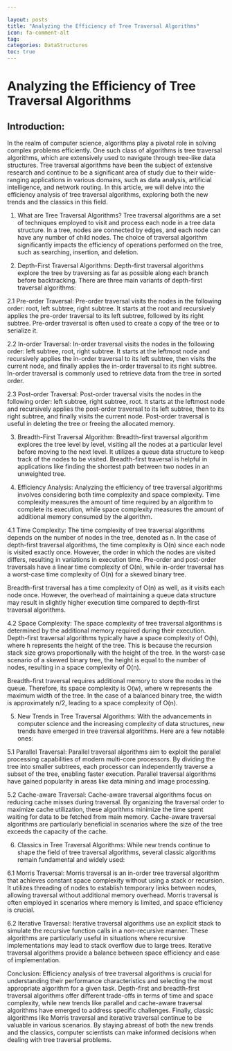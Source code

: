 ```yaml
---

layout: posts
title: "Analyzing the Efficiency of Tree Traversal Algorithms"
icon: fa-comment-alt
tag:      
categories: DataStructures
toc: true
---
```




# Analyzing the Efficiency of Tree Traversal Algorithms

## Introduction:
In the realm of computer science, algorithms play a pivotal role in solving complex problems efficiently. One such class of algorithms is tree traversal algorithms, which are extensively used to navigate through tree-like data structures. Tree traversal algorithms have been the subject of extensive research and continue to be a significant area of study due to their wide-ranging applications in various domains, such as data analysis, artificial intelligence, and network routing. In this article, we will delve into the efficiency analysis of tree traversal algorithms, exploring both the new trends and the classics in this field.

1. What are Tree Traversal Algorithms?
Tree traversal algorithms are a set of techniques employed to visit and process each node in a tree data structure. In a tree, nodes are connected by edges, and each node can have any number of child nodes. The choice of traversal algorithm significantly impacts the efficiency of operations performed on the tree, such as searching, insertion, and deletion.

2. Depth-First Traversal Algorithms:
Depth-first traversal algorithms explore the tree by traversing as far as possible along each branch before backtracking. There are three main variants of depth-first traversal algorithms:

2.1 Pre-order Traversal:
Pre-order traversal visits the nodes in the following order: root, left subtree, right subtree. It starts at the root and recursively applies the pre-order traversal to its left subtree, followed by its right subtree. Pre-order traversal is often used to create a copy of the tree or to serialize it.

2.2 In-order Traversal:
In-order traversal visits the nodes in the following order: left subtree, root, right subtree. It starts at the leftmost node and recursively applies the in-order traversal to its left subtree, then visits the current node, and finally applies the in-order traversal to its right subtree. In-order traversal is commonly used to retrieve data from the tree in sorted order.

2.3 Post-order Traversal:
Post-order traversal visits the nodes in the following order: left subtree, right subtree, root. It starts at the leftmost node and recursively applies the post-order traversal to its left subtree, then to its right subtree, and finally visits the current node. Post-order traversal is useful in deleting the tree or freeing the allocated memory.

3. Breadth-First Traversal Algorithm:
Breadth-first traversal algorithm explores the tree level by level, visiting all the nodes at a particular level before moving to the next level. It utilizes a queue data structure to keep track of the nodes to be visited. Breadth-first traversal is helpful in applications like finding the shortest path between two nodes in an unweighted tree.

4. Efficiency Analysis:
Analyzing the efficiency of tree traversal algorithms involves considering both time complexity and space complexity. Time complexity measures the amount of time required by an algorithm to complete its execution, while space complexity measures the amount of additional memory consumed by the algorithm.

4.1 Time Complexity:
The time complexity of tree traversal algorithms depends on the number of nodes in the tree, denoted as n. In the case of depth-first traversal algorithms, the time complexity is O(n) since each node is visited exactly once. However, the order in which the nodes are visited differs, resulting in variations in execution time. Pre-order and post-order traversals have a linear time complexity of O(n), while in-order traversal has a worst-case time complexity of O(n) for a skewed binary tree.

Breadth-first traversal has a time complexity of O(n) as well, as it visits each node once. However, the overhead of maintaining a queue data structure may result in slightly higher execution time compared to depth-first traversal algorithms.

4.2 Space Complexity:
The space complexity of tree traversal algorithms is determined by the additional memory required during their execution. Depth-first traversal algorithms typically have a space complexity of O(h), where h represents the height of the tree. This is because the recursion stack size grows proportionally with the height of the tree. In the worst-case scenario of a skewed binary tree, the height is equal to the number of nodes, resulting in a space complexity of O(n).

Breadth-first traversal requires additional memory to store the nodes in the queue. Therefore, its space complexity is O(w), where w represents the maximum width of the tree. In the case of a balanced binary tree, the width is approximately n/2, leading to a space complexity of O(n).

5. New Trends in Tree Traversal Algorithms:
With the advancements in computer science and the increasing complexity of data structures, new trends have emerged in tree traversal algorithms. Here are a few notable ones:

5.1 Parallel Traversal:
Parallel traversal algorithms aim to exploit the parallel processing capabilities of modern multi-core processors. By dividing the tree into smaller subtrees, each processor can independently traverse a subset of the tree, enabling faster execution. Parallel traversal algorithms have gained popularity in areas like data mining and image processing.

5.2 Cache-aware Traversal:
Cache-aware traversal algorithms focus on reducing cache misses during traversal. By organizing the traversal order to maximize cache utilization, these algorithms minimize the time spent waiting for data to be fetched from main memory. Cache-aware traversal algorithms are particularly beneficial in scenarios where the size of the tree exceeds the capacity of the cache.

6. Classics in Tree Traversal Algorithms:
While new trends continue to shape the field of tree traversal algorithms, several classic algorithms remain fundamental and widely used:

6.1 Morris Traversal:
Morris traversal is an in-order tree traversal algorithm that achieves constant space complexity without using a stack or recursion. It utilizes threading of nodes to establish temporary links between nodes, allowing traversal without additional memory overhead. Morris traversal is often employed in scenarios where memory is limited, and space efficiency is crucial.

6.2 Iterative Traversal:
Iterative traversal algorithms use an explicit stack to simulate the recursive function calls in a non-recursive manner. These algorithms are particularly useful in situations where recursive implementations may lead to stack overflow due to large trees. Iterative traversal algorithms provide a balance between space efficiency and ease of implementation.

Conclusion:
Efficiency analysis of tree traversal algorithms is crucial for understanding their performance characteristics and selecting the most appropriate algorithm for a given task. Depth-first and breadth-first traversal algorithms offer different trade-offs in terms of time and space complexity, while new trends like parallel and cache-aware traversal algorithms have emerged to address specific challenges. Finally, classic algorithms like Morris traversal and iterative traversal continue to be valuable in various scenarios. By staying abreast of both the new trends and the classics, computer scientists can make informed decisions when dealing with tree traversal problems.